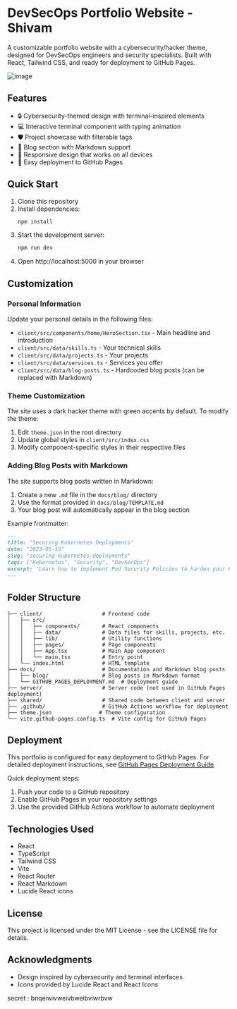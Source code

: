 # DevSecOps Portfolio Website - Shivam

A customizable portfolio website with a cybersecurity/hacker theme, designed for DevSecOps engineers and security specialists. Built with React, Tailwind CSS, and ready for deployment to GitHub Pages.

![image](https://github.com/user-attachments/assets/a892a0f0-db1c-4f1f-90a1-fba0a808dccc)


## Features

- 🔒 Cybersecurity-themed design with terminal-inspired elements
- 💻 Interactive terminal component with typing animation
- 🛡️ Project showcase with filterable tags
- 📝 Blog section with Markdown support
- 🔄 Responsive design that works on all devices
- 🚀 Easy deployment to GitHub Pages

## Quick Start

1. Clone this repository
2. Install dependencies:
   ```bash
   npm install
   ```
3. Start the development server:
   ```bash
   npm run dev
   ```
4. Open http://localhost:5000 in your browser

## Customization

### Personal Information

Update your personal details in the following files:

- `client/src/components/home/HeroSection.tsx` - Main headline and introduction
- `client/src/data/skills.ts` - Your technical skills
- `client/src/data/projects.ts` - Your projects
- `client/src/data/services.ts` - Services you offer
- `client/src/data/blog-posts.ts` - Hardcoded blog posts (can be replaced with Markdown)

### Theme Customization

The site uses a dark hacker theme with green accents by default. To modify the theme:

1. Edit `theme.json` in the root directory
2. Update global styles in `client/src/index.css`
3. Modify component-specific styles in their respective files

### Adding Blog Posts with Markdown

The site supports blog posts written in Markdown:

1. Create a new `.md` file in the `docs/blog/` directory
2. Use the format provided in `docs/blog/TEMPLATE.md`
3. Your blog post will automatically appear in the blog section

Example frontmatter:

```markdown
---
title: "Securing Kubernetes Deployments"
date: "2023-05-15"
slug: "securing-kubernetes-deployments"
tags: ["Kubernetes", "Security", "DevSecOps"]
excerpt: "Learn how to implement Pod Security Policies to harden your Kubernetes cluster."
---
```

## Folder Structure

```
├── client/                   # Frontend code
│   ├── src/
│   │   ├── components/       # React components
│   │   ├── data/             # Data files for skills, projects, etc.
│   │   ├── lib/              # Utility functions
│   │   ├── pages/            # Page components
│   │   ├── App.tsx           # Main App component
│   │   └── main.tsx          # Entry point
│   └── index.html            # HTML template
├── docs/                     # Documentation and Markdown blog posts
│   ├── blog/                 # Blog posts in Markdown format
│   └── GITHUB_PAGES_DEPLOYMENT.md  # Deployment guide
├── server/                   # Server code (not used in GitHub Pages deployment)
├── shared/                   # Shared code between client and server
├── .github/                  # GitHub Actions workflow for deployment
├── theme.json               # Theme configuration
└── vite.github-pages.config.ts  # Vite config for GitHub Pages
```

## Deployment

This portfolio is configured for easy deployment to GitHub Pages. For detailed deployment instructions, see [GitHub Pages Deployment Guide](docs/GITHUB_PAGES_DEPLOYMENT.md).

Quick deployment steps:

1. Push your code to a GitHub repository
2. Enable GitHub Pages in your repository settings
3. Use the provided GitHub Actions workflow to automate deployment

## Technologies Used

- React
- TypeScript
- Tailwind CSS
- Vite
- React Router
- React Markdown
- Lucide React icons

## License

This project is licensed under the MIT License - see the LICENSE file for details.

## Acknowledgments

- Design inspired by cybersecurity and terminal interfaces
- Icons provided by Lucide React and React Icons

secret : bnqeiwivweivbweibviwrbvw
